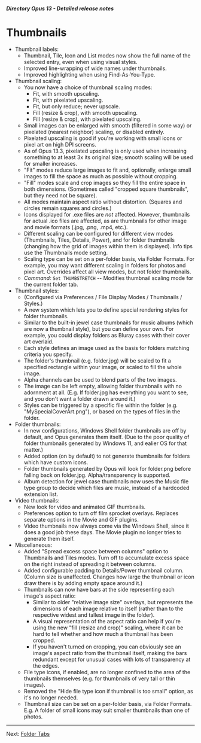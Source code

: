 ##### Directory Opus 13 - Detailed release notes

# Thumbnails

- Thumbnail labels:
  - Thumbnail, Tile, Icon and List modes now show the full name of the selected entry, even when using visual styles.
  - Improved line-wrapping of wide names under thumbnails.
  - Improved highlighting when using Find-As-You-Type.
- Thumbnail scaling:
  - You now have a choice of thumbnail scaling modes:
    - Fit, with smooth upscaling.
    - Fit, with pixelated upscaling.
    - Fit, but only reduce; never upscale.
    - Fill (resize & crop), with smooth upscaling.
    - Fill (resize & crop), with pixelated upscaling.
  - Small images can be enlarged with smooth (filtered in some way) or pixelated (nearest neighbor) scaling, or disabled entirely.
  - Pixelated upscaling is good if you're working with small icons or pixel art on high DPI screens.
  - As of Opus 13.3, pixelated upscaling is only used when increasing something to at least 3x its original size; smooth scaling will be used for smaller increases.
  - "Fit" modes reduce large images to fit and, optionally, enlarge small images to fill the space as much as possible without cropping.
  - "Fill" modes scale and crop images so they fill the entire space in both dimensions. (Sometimes called "cropped square thumbnails", but they need not be square).
  - All modes maintain aspect ratio without distortion. (Squares and circles remain squares and circles.)
  - Icons displayed for .exe files are *not* affected. However, thumbnails for actual .ico files are affected, as are thumbnails for other image and movie formats (.jpg, .png, .mp4, etc.).
  - Different scaling can be configured for different view modes (Thumbnails, Tiles, Details, Power), and for folder thumbnails (changing how the grid of images within them is displayed). Info tips use the Thumbnails mode setting.
  - Scaling type can be set on a per-folder basis, via Folder Formats. For example, you may want different scaling in folders for photos and pixel art. Overrides affect all view modes, but not folder thumbnails.
  - *Command:* `Set THUMBSTRETCH` -- Modifies thumbnail scaling mode for the current folder tab.
- Thumbnail styles:
  - (Configured via Preferences / File Display Modes / Thumbnails / Styles.)
  - A new system which lets you to define special rendering styles for folder thumbnails.
  - Similar to the built-in jewel case thumbnails for music albums (which are now a thumbnail style), but you can define your own. For example, you could display folders as Bluray cases with their cover art overlaid.
  - Each style defines an image used as the basis for folders matching criteria you specify.
  - The folder's thumbnail (e.g. folder.jpg) will be scaled to fit a specified rectangle within your image, or scaled to fill the whole image.
  - Alpha channels can be used to blend parts of the two images.
  - The image can be left empty, allowing folder thumbnails with no adornment at all. (E.g. If folder.jpg has everything you want to see, and you don't want a folder drawn around it.)
  - Styles can be triggered by a specific file within the folder (e.g. "MySpecialCoverArt.png"), or based on the types of files in the folder.
- Folder thumbnails:
  - In new configurations, Windows Shell folder thumbnails are off by default, and Opus generates them itself. (Due to the poor quality of folder thumbnails generated by Windows 11, and ealier OS for that matter.)
  - Added option (on by default) to not generate thumbnails for folders which have custom icons.
  - Folder thumbnails generated by Opus will look for folder.png before falling back on folder.jpg. Alpha/transparency is supported.
  - Album detection for jewel case thumbnails now uses the Music file type group to decide which files are music, instead of a hardcoded extension list.
- Video thumbnails:
  - New look for video and animated GIF thumbnails.
  - Preferences option to turn off film sprocket overlays. Replaces separate options in the Movie and GIF plugins.
  - Video thumbnails now always come via the Windows Shell, since it does a good job these days. The Movie plugin no longer tries to generate them itself.
- Miscellaneous:
  - Added "Spread excess space between columns" option to Thumbnails and Tiles modes. Turn off to accumulate excess space on the right instead of spreading it between columns.
  - Added configurable padding to Details/Power thumbnail column. (Column size is unaffected. Changes how large the thumbnail or icon draw there is by adding empty space around it.)
  - Thumbnails can now have bars at the side representing each image's aspect ratio:
    - Similar to older "relative image size" overlays, but represents the dimensions of each image relative to itself (rather than to the respective widest and tallest image in the folder).
    - A visual representation of the aspect ratio can help if you're using the new "fill (resize and crop)" scaling, where it can be hard to tell whether and how much a thumbnail has been cropped.
    - If you haven't turned on cropping, you can obviously see an image's aspect ratio from the thumbnail itself, making the bars redundant except for unusual cases with lots of transparency at the edges.
  - File type icons, if enabled, are no longer confined to the area of the thumbnails themselves (e.g. for thumbnails of very tall or thin images).
  - Removed the "Hide file type icon if thumbnail is too small" option, as it's no longer needed.
  - Thumbnail size can be set on a per-folder basis, via Folder Formats. E.g. A folder of small icons may suit smaller thumbnails than one of photos.

------------------------------------------------------------------------

Next: [Folder Tabs](/Manual/release_history/opus13_detailed/folder_tabs.md)
